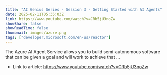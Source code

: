 ```yaml
---
title: "AI Genius Series - Session 3 - Getting Started with AI Agents"
date: 2025-02-11T05:35:03Z
link: https://www.youtube.com/watch?v=CRb5jU3noZw
showShare: false
showReadTime: false
thumbnail: images/azure.png
tags: ["developer.microsoft.com/en-us/reactor"]
---
```

The Azure AI Agent Service allows you to build semi-autonomous software that can be given a goal and will work to achieve that ...

- Link to article: https://www.youtube.com/watch?v=CRb5jU3noZw